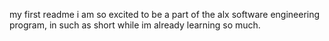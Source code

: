 my first readme
i am so excited to be a part of the alx software engineering program, in such as short while im already learning so much.
